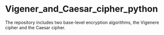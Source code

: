 # Vigener_and_Caesar_cipher_python
The repository includes two base-level encryption algorithms, the Vigenere cipher and the Caesar cipher.
